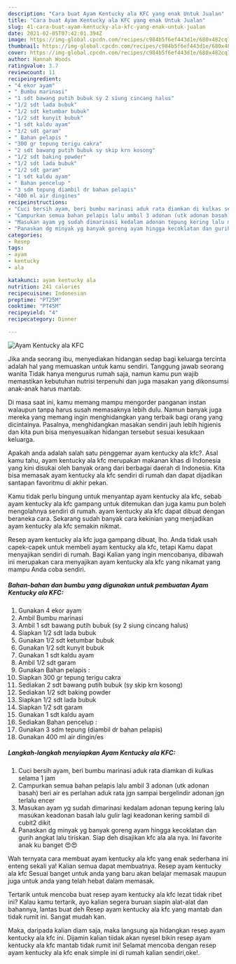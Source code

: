 ```yaml
---
description: "Cara buat Ayam Kentucky ala KFC yang enak Untuk Jualan"
title: "Cara buat Ayam Kentucky ala KFC yang enak Untuk Jualan"
slug: 41-cara-buat-ayam-kentucky-ala-kfc-yang-enak-untuk-jualan
date: 2021-02-05T07:42:01.394Z
image: https://img-global.cpcdn.com/recipes/c984b5f6ef443d1e/680x482cq70/ayam-kentucky-ala-kfc-foto-resep-utama.jpg
thumbnail: https://img-global.cpcdn.com/recipes/c984b5f6ef443d1e/680x482cq70/ayam-kentucky-ala-kfc-foto-resep-utama.jpg
cover: https://img-global.cpcdn.com/recipes/c984b5f6ef443d1e/680x482cq70/ayam-kentucky-ala-kfc-foto-resep-utama.jpg
author: Hannah Woods
ratingvalue: 3.7
reviewcount: 11
recipeingredient:
- "4 ekor ayam"
- " Bumbu marinasi"
- "1 sdt bawang putih bubuk sy 2 siung cincang halus"
- "1/2 sdt lada bubuk"
- "1/2 sdt ketumbar bubuk"
- "1/2 sdt kunyit bubuk"
- "1 sdt kaldu ayam"
- "1/2 sdt garam"
- " Bahan pelapis "
- "300 gr tepung terigu cakra"
- "2 sdt bawang putih bubuk sy skip krn kosong"
- "1/2 sdt baking powder"
- "1/2 sdt lada bubuk"
- "1/2 sdt garam"
- "1 sdt kaldu ayam"
- " Bahan pencelup "
- "3 sdm tepung diambil dr bahan pelapis"
- "400 ml air dingines"
recipeinstructions:
- "Cuci bersih ayam, beri bumbu marinasi aduk rata diamkan di kulkas selama 1 jam"
- "Campurkan semua bahan pelapis lalu ambil 3 adonan (utk adonan basah) beri air es perlahan aduk rata jgn sampai bergelindir adonan jgn terlalu encer"
- "Masukan ayam yg sudah dimarinasi kedalam adonan tepung kering lalu masukan keadonan basah lalu gulir lagi keadonan kering sambil di cubit2 dikit"
- "Panaskan dg minyak yg banyak goreng ayam hingga kecoklatan dan gurih angkat lalu tiriskan. Siap deh disajikan kfc ala ala nya. Ini favorite anak ku banget 😍😍"
categories:
- Resep
tags:
- ayam
- kentucky
- ala

katakunci: ayam kentucky ala 
nutrition: 241 calories
recipecuisine: Indonesian
preptime: "PT25M"
cooktime: "PT45M"
recipeyield: "4"
recipecategory: Dinner

---
```



![Ayam Kentucky ala KFC](https://img-global.cpcdn.com/recipes/c984b5f6ef443d1e/680x482cq70/ayam-kentucky-ala-kfc-foto-resep-utama.jpg)

Jika anda seorang ibu, menyediakan hidangan sedap bagi keluarga tercinta adalah hal yang memuaskan untuk kamu sendiri. Tanggung jawab seorang  wanita Tidak hanya mengurus rumah saja, namun kamu pun wajib memastikan kebutuhan nutrisi terpenuhi dan juga masakan yang dikonsumsi anak-anak harus mantab.

Di masa  saat ini, kamu memang mampu mengorder panganan instan walaupun tanpa harus susah memasaknya lebih dulu. Namun banyak juga mereka yang memang ingin menghidangkan yang terbaik bagi orang yang dicintainya. Pasalnya, menghidangkan masakan sendiri jauh lebih higienis dan kita pun bisa menyesuaikan hidangan tersebut sesuai kesukaan keluarga. 



Apakah anda adalah salah satu penggemar ayam kentucky ala kfc?. Asal kamu tahu, ayam kentucky ala kfc merupakan makanan khas di Indonesia yang kini disukai oleh banyak orang dari berbagai daerah di Indonesia. Kita bisa memasak ayam kentucky ala kfc sendiri di rumah dan dapat dijadikan santapan favoritmu di akhir pekan.

Kamu tidak perlu bingung untuk menyantap ayam kentucky ala kfc, sebab ayam kentucky ala kfc gampang untuk ditemukan dan juga kamu pun boleh mengolahnya sendiri di rumah. ayam kentucky ala kfc dapat dibuat dengan beraneka cara. Sekarang sudah banyak cara kekinian yang menjadikan ayam kentucky ala kfc semakin nikmat.

Resep ayam kentucky ala kfc juga gampang dibuat, lho. Anda tidak usah capek-capek untuk membeli ayam kentucky ala kfc, tetapi Kamu dapat menyajikan sendiri di rumah. Bagi Kalian yang ingin mencobanya, dibawah ini merupakan cara menyajikan ayam kentucky ala kfc yang nikamat yang mampu Anda coba sendiri.

<!--inarticleads1-->

##### Bahan-bahan dan bumbu yang digunakan untuk pembuatan Ayam Kentucky ala KFC:

1. Gunakan 4 ekor ayam
1. Ambil  Bumbu marinasi
1. Ambil 1 sdt bawang putih bubuk (sy 2 siung cincang halus)
1. Siapkan 1/2 sdt lada bubuk
1. Gunakan 1/2 sdt ketumbar bubuk
1. Gunakan 1/2 sdt kunyit bubuk
1. Gunakan 1 sdt kaldu ayam
1. Ambil 1/2 sdt garam
1. Gunakan  Bahan pelapis :
1. Siapkan 300 gr tepung terigu cakra
1. Sediakan 2 sdt bawang putih bubuk (sy skip krn kosong)
1. Sediakan 1/2 sdt baking powder
1. Siapkan 1/2 sdt lada bubuk
1. Siapkan 1/2 sdt garam
1. Gunakan 1 sdt kaldu ayam
1. Sediakan  Bahan pencelup :
1. Gunakan 3 sdm tepung (diambil dr bahan pelapis)
1. Gunakan 400 ml air dingin/es




<!--inarticleads2-->

##### Langkah-langkah menyiapkan Ayam Kentucky ala KFC:

1. Cuci bersih ayam, beri bumbu marinasi aduk rata diamkan di kulkas selama 1 jam
1. Campurkan semua bahan pelapis lalu ambil 3 adonan (utk adonan basah) beri air es perlahan aduk rata jgn sampai bergelindir adonan jgn terlalu encer
1. Masukan ayam yg sudah dimarinasi kedalam adonan tepung kering lalu masukan keadonan basah lalu gulir lagi keadonan kering sambil di cubit2 dikit
1. Panaskan dg minyak yg banyak goreng ayam hingga kecoklatan dan gurih angkat lalu tiriskan. Siap deh disajikan kfc ala ala nya. Ini favorite anak ku banget 😍😍




Wah ternyata cara membuat ayam kentucky ala kfc yang enak sederhana ini enteng sekali ya! Kalian semua dapat membuatnya. Resep ayam kentucky ala kfc Sesuai banget untuk anda yang baru akan belajar memasak maupun juga untuk anda yang telah hebat dalam memasak.

Tertarik untuk mencoba buat resep ayam kentucky ala kfc lezat tidak ribet ini? Kalau kamu tertarik, ayo kalian segera buruan siapin alat-alat dan bahannya, lantas buat deh Resep ayam kentucky ala kfc yang mantab dan tidak rumit ini. Sangat mudah kan. 

Maka, daripada kalian diam saja, maka langsung aja hidangkan resep ayam kentucky ala kfc ini. Dijamin kalian tiidak akan nyesel bikin resep ayam kentucky ala kfc mantab tidak rumit ini! Selamat mencoba dengan resep ayam kentucky ala kfc enak simple ini di rumah kalian sendiri,oke!.

